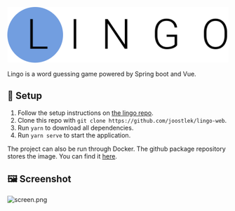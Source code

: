 ![Lingo logo](src/assets/logo.svg)

Lingo is a word guessing game powered by Spring boot and Vue.

## 🚀  Setup

1. Follow the setup instructions on [the lingo repo](https://github.com/joostlek/lingo).
2. Clone this repo with `git clone https://github.com/joostlek/lingo-web`.
3. Run `yarn` to download all dependencies.
4. Run `yarn serve` to start the application. 

The project can also be run through Docker. The github package repository stores the image. You can find it [here](https://github.com/joostlek/lingo-web/packages/267853).

## 🖼 Screenshot

![screen.png](joostlek)
